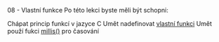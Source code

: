08 - Vlastní funkce
Po této lekci byste měli být schopni:

Chápat princip funkcí v jazyce C
Umět nadefinovat [vlastní funkci](https://www.itnetwork.cz/hardware-pc/arduino/programovaci-jazyk/funkce-a-knihovny)
Umět použí fukci [millis()](https://bastlirna.hwkitchen.cz/uzitecne-funkce-3/#millis) pro časování
